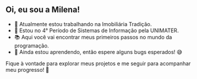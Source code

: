 ## Oi, eu sou a Milena!


- 🔭 Atualmente estou trabalhando na Imobiliária Tradição.
- 🌱 Estou no 4° Período de Sistemas de Informação pela UNIMATER.
- 📚 Aqui você vai encontrar meus primeiros passos no mundo da programação.
- 🔧 Ainda estou aprendendo, então espere alguns bugs esperados! 😅

Fique à vontade para explorar meus projetos e me seguir para acompanhar meu progresso! 🚀
  
